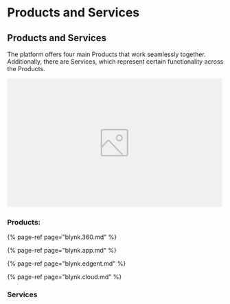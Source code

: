 # Products and Services

## Products and Services

The platform offers four main Products that work seamlessly together. Additionally, there are Services, which represent certain functionality across the Products.

![Diagram of how products are connected](../../.gitbook/assets/image-placeholder.png)

### Products:

{% page-ref page="blynk.360.md" %}

{% page-ref page="blynk.app.md" %}

{% page-ref page="blynk.edgent.md" %}

{% page-ref page="blynk.cloud.md" %}

### Services

